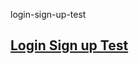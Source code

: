 login-sign-up-test

## [Login Sign up Test](https://bertfrontend.github.io/login-sign-up-test/dist/)
